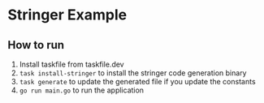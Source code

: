 # Stringer Example

## How to run

1. Install taskfile from taskfile.dev
2. `task install-stringer` to install the stringer code generation binary
3. `task generate` to update the generated file if you update the constants
4. `go run main.go` to run the application
